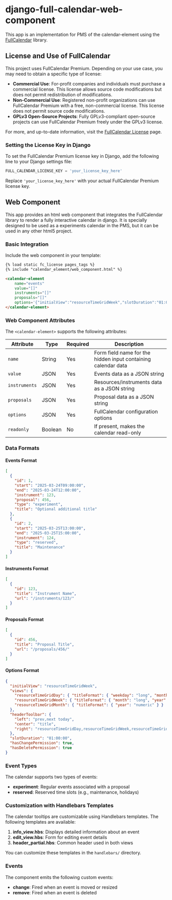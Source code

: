 # django-full-calendar-web-component

This app is an implementation for PMS of the calendar-element using the [FullCalendar](https://fullcalendar.io/) library.

## License and Use of FullCalendar

This project uses FullCalendar Premium. Depending on your use case, you may need to obtain a specific type of license:

- **Commercial Use**: For-profit companies and individuals must purchase a commercial license. This license allows source code modifications but does not permit redistribution of modifications.
- **Non-Commercial Use**: Registered non-profit organizations can use FullCalendar Premium with a free, non-commercial license. This license does not permit source code modifications.
- **GPLv3 Open-Source Projects**: Fully GPLv3-compliant open-source projects can use FullCalendar Premium freely under the GPLv3 license.

For more, and up-to-date information, visit the [FullCalendar License](https://fullcalendar.io/license) page.

### Setting the License Key in Django

To set the FullCalendar Premium license key in Django, add the following line to your Django settings file:

```python
FULL_CALENDAR_LICENSE_KEY = 'your_license_key_here'
```

Replace `'your_license_key_here'` with your actual FullCalendar Premium license key.

## Web Component

This app provides an html web component that integrates the FullCalendar library to render a fully interactive calendar in django. It is specially designed to be used as a experiments calendar in the PMS, but it can be used in any other html5 project.

### Basic Integration

Include the web component in your template:

```html
{% load static fc_license pages_tags %}
{% include "calendar_element/web_component.html" %}

<calendar-element 
    name="events" 
    value="[]"
    instruments="[]"
    proposals="[]"
    options='{"initialView":"resourceTimeGridWeek","slotDuration":"01:00:00","hasChangePermission":true,"hasDeletePermission":true}'>
</calendar-element>
```

### Web Component Attributes

The `<calendar-element>` supports the following attributes:

| Attribute     | Type     | Required | Description                                                    |
|---------------|----------|----------|----------------------------------------------------------------|
| `name`        | String   | Yes      | Form field name for the hidden input containing calendar data  |
| `value`       | JSON     | Yes      | Events data as a JSON string                                   |
| `instruments` | JSON     | Yes      | Resources/instruments data as a JSON string                     |
| `proposals`   | JSON     | Yes      | Proposal data as a JSON string                                 |
| `options`     | JSON     | Yes      | FullCalendar configuration options                             |
| `readonly`    | Boolean  | No       | If present, makes the calendar read-only                       |

### Data Formats

#### Events Format

```json
[
  {
    "id": 1,
    "start": "2025-03-24T09:00:00",
    "end": "2025-03-24T12:00:00",
    "instrument": 123,
    "proposal": 456,
    "type": "experiment",
    "title": "Optional additional title"
  },
  {
    "id": 2,
    "start": "2025-03-25T13:00:00",
    "end": "2025-03-25T15:00:00",
    "instrument": 124,
    "type": "reserved",
    "title": "Maintenance"
  }
]
```

#### Instruments Format

```json
[
  {
    "id": 123,
    "title": "Instrument Name",
    "url": "/instruments/123/"
  }
]
```

#### Proposals Format

```json
[
  {
    "id": 456,
    "title": "Proposal Title",
    "url": "/proposals/456/"
  }
]
```

#### Options Format

```json
{
  "initialView": "resourceTimeGridWeek",
  "views": {
    "resourceTimeGridDay": { "titleFormat": { "weekday": "long", "month": "long", "day": "numeric" } },
    "resourceTimeGridWeek": { "titleFormat": { "month": "long", "year": "numeric" } },
    "resourceTimeGridMonth": { "titleFormat": { "year": "numeric" } }
  },
  "headerToolbar": {
    "left": "prev,next today",
    "center": "title",
    "right": "resourceTimeGridDay,resourceTimeGridWeek,resourceTimeGridMonth"
  },
  "slotDuration": "01:00:00",
  "hasChangePermission": true,
  "hasDeletePermission": true
}
```

### Event Types

The calendar supports two types of events:

- **experiment**: Regular events associated with a proposal
- **reserved**: Reserved time slots (e.g., maintenance, holidays)

### Customization with Handlebars Templates

The calendar tooltips are customizable using Handlebars templates. The following templates are available:

1. **info_view.hbs**: Displays detailed information about an event
2. **edit_view.hbs**: Form for editing event details
3. **header_partial.hbs**: Common header used in both views

You can customize these templates in the `handlebars/` directory.

### Events

The component emits the following custom events:

- **change**: Fired when an event is moved or resized
- **remove**: Fired when an event is deleted
